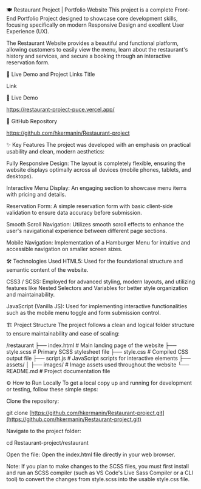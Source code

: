 🍽️ Restaurant Project | Portfolio Website
This project is a complete Front-End Portfolio Project designed to showcase core development skills, focusing specifically on modern Responsive Design and excellent User Experience (UX).

The Restaurant Website provides a beautiful and functional platform, allowing customers to easily view the menu, learn about the restaurant's history and services, and secure a booking through an interactive reservation form.

🚀 Live Demo and Project Links
Title

Link

🔗 Live Demo

https://restaurant-project-puce.vercel.app/

📂 GitHub Repository

https://github.com/hkermanin/Restaurant-project

✨ Key Features
The project was developed with an emphasis on practical usability and clean, modern aesthetics:

Fully Responsive Design: The layout is completely flexible, ensuring the website displays optimally across all devices (mobile phones, tablets, and desktops).

Interactive Menu Display: An engaging section to showcase menu items with pricing and details.

Reservation Form: A simple reservation form with basic client-side validation to ensure data accuracy before submission.

Smooth Scroll Navigation: Utilizes smooth scroll effects to enhance the user's navigational experience between different page sections.

Mobile Navigation: Implementation of a Hamburger Menu for intuitive and accessible navigation on smaller screen sizes.

🛠️ Technologies Used
HTML5: Used for the foundational structure and semantic content of the website.

CSS3 / SCSS: Employed for advanced styling, modern layouts, and utilizing features like Nested Selectors and Variables for better style organization and maintainability.

JavaScript (Vanilla JS): Used for implementing interactive functionalities such as the mobile menu toggle and form submission control.

🏗️ Project Structure
The project follows a clean and logical folder structure to ensure maintainability and ease of scaling:

/restaurant
├── index.html          # Main landing page of the website
├── style.scss          # Primary SCSS stylesheet file
├── style.css           # Compiled CSS output file
├── script.js           # JavaScript scripts for interactive elements
├── assets/
│   ├── images/         # Image assets used throughout the website
└── README.md           # Project documentation file

⚙️ How to Run Locally
To get a local copy up and running for development or testing, follow these simple steps:

Clone the repository:

git clone [https://github.com/hkermanin/Restaurant-project.git](https://github.com/hkermanin/Restaurant-project.git)

Navigate to the project folder:

cd Restaurant-project/restaurant

Open the file:
Open the index.html file directly in your web browser.

Note: If you plan to make changes to the SCSS files, you must first install and run an SCSS compiler (such as VS Code's Live Sass Compiler or a CLI tool) to convert the changes from style.scss into the usable style.css file.
